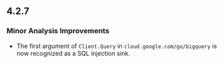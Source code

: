 ## 4.2.7

### Minor Analysis Improvements

* The first argument of `Client.Query` in `cloud.google.com/go/bigquery` is now recognized as a SQL injection sink.

